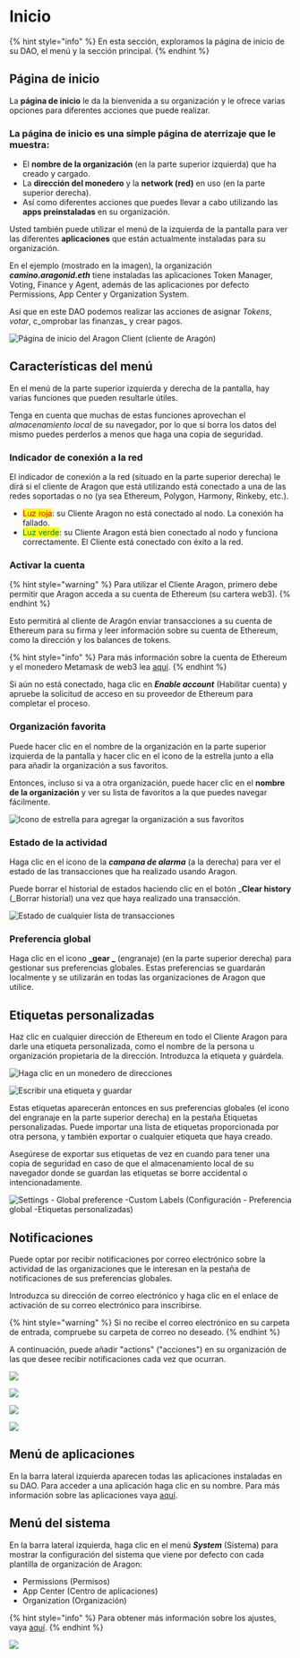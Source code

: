 # Inicio

{% hint style="info" %}
En esta sección, exploramos la página de inicio de su DAO, el menú y la sección principal.
{% endhint %}

## Página de inicio

La **página de inicio** le da la bienvenida a su organización y le ofrece varias opciones para diferentes acciones que puede realizar.

### La página de inicio es una simple página de aterrizaje que le muestra:

* El **nombre de la organización** (en la parte superior izquierda) que ha creado y cargado.&#x20;
* La **dirección del monedero** y la **network (red)** en uso (en la parte superior derecha).&#x20;
* Así como diferentes acciones que puedes llevar a cabo utilizando las **apps preinstaladas** en su organización.

Usted también puede utilizar el menú de la izquierda de la pantalla para ver las diferentes **aplicaciones** que están actualmente instaladas para su organización.

En el ejemplo (mostrado en la imagen), la organización _**camino.aragonid.eth**_ tiene instaladas las aplicaciones Token Manager, Voting, Finance y Agent, además de las aplicaciones por defecto Permissions, App Center y Organization System.

Así que en este DAO podemos realizar las acciones de asignar _Tokens_, _votar_, c_omprobar las finanzas_ y crear pagos.

![Página de inicio del Aragon Client (cliente de Aragón)](https://d33v4339jhl8k0.cloudfront.net/docs/assets/5c98a4fe0428633d2cf3fcf7/images/5d86746c04286364bc8f65bf/file-xfmyJqyDNO.png)

## Características del menú

En el menú de la parte superior izquierda y derecha de la pantalla, hay varias funciones que pueden resultarle útiles.&#x20;

Tenga en cuenta que muchas de estas funciones aprovechan el _almacenamiento local_ de su navegador, por lo que si borra los datos del mismo puedes perderlos a menos que haga una copia de seguridad.

### Indicador de conexión a la red

El indicador de conexión a la red (situado en la parte superior derecha) le dirá si el cliente de Aragon que está utilizando está conectado a una de las redes soportadas o no (ya sea Ethereum, Polygon, Harmony, Rinkeby, etc.).

* <mark style="color:red;">Luz roja</mark>: su Cliente Aragon no está conectado al nodo. La conexión ha fallado.
* <mark style="color:green;">Luz verde</mark>: su Cliente Aragon está bien conectado al nodo y funciona correctamente. El Cliente está conectado con éxito a la red.

### Activar la cuenta

{% hint style="warning" %}
Para utilizar el Cliente Aragon, primero debe permitir que Aragon acceda a su cuenta de Ethereum (su cartera web3).
{% endhint %}

Esto permitirá al cliente de Aragón enviar transacciones a su cuenta de Ethereum para su firma y leer información sobre su cuenta de Ethereum, como la dirección y los balances de tokens.

{% hint style="info" %}
Para más información sobre la cuenta de Ethereum y el monedero Metamask de web3 lea [aquí](../../set-up-metamask/).
{% endhint %}

Si aún no está conectado, haga clic en _**Enable account**_ (Habilitar cuenta) y apruebe la solicitud de acceso en su proveedor de Ethereum para completar el proceso.

### Organización favorita

Puede hacer clic en el nombre de la organización en la parte superior izquierda de la pantalla y hacer clic en el icono de la estrella junto a ella para añadir la organización a sus favoritos.

Entonces, incluso si va a otra organización, puede hacer clic en el **nombre de la organización** y ver su lista de favoritos a la que puedes navegar fácilmente.

![Icono de estrella para agregar la organización a sus favoritos](https://d33v4339jhl8k0.cloudfront.net/docs/assets/5c98a4fe0428633d2cf3fcf7/images/5d8674e82c7d3a7e9ae174a3/file-nGxht8KRpF.png)

### Estado de la actividad

Haga clic en el icono de la _**campana de alarma**_ (a la derecha) para ver el estado de las transacciones que ha realizado usando Aragon.

Puede borrar el historial de estados haciendo clic en el botón _**Clear history** (_Borrar historial) una vez que haya realizado una transacción.

![Estado de cualquier lista de transacciones](https://d33v4339jhl8k0.cloudfront.net/docs/assets/5c98a4fe0428633d2cf3fcf7/images/5d8674fd2c7d3a7e9ae174a4/file-Bb4iqf37Ue.png)

### Preferencia global

Haga clic en el icono **\_gear \_** (engranaje) (en la parte superior derecha) para gestionar sus preferencias globales. Estas preferencias se guardarán localmente y se utilizarán en todas las organizaciones de Aragon que utilice.

## Etiquetas personalizadas

Haz clic en cualquier dirección de Ethereum en todo el Cliente Aragon para darle una etiqueta personalizada, como el nombre de la persona u organización propietaria de la dirección. Introduzca la etiqueta y guárdela.

![Haga clic en un monedero de direcciones](<../../../.gitbook/assets/Schermata 2022-02-04 alle 15.20.25.png>)

![Escribir una etiqueta y guardar](<../../../.gitbook/assets/Schermata 2022-02-04 alle 15.19.17.png>)

Estas etiquetas aparecerán entonces en sus preferencias globales (el icono del engranaje en la parte superior derecha) en la pestaña Etiquetas personalizadas. Puede importar una lista de etiquetas proporcionada por otra persona, y también exportar o cualquier etiqueta que haya creado.

Asegúrese de exportar sus etiquetas de vez en cuando para tener una copia de seguridad en caso de que el almacenamiento local de su navegador donde se guardan las etiquetas se borre accidental o intencionadamente.

![Settings - Global preference -Custom Labels (Configuración - Preferencia global -Etiquetas personalizadas)](<../../../.gitbook/assets/Schermata 2022-02-04 alle 15.26.22.png>)

## Notificaciones

Puede optar por recibir notificaciones por correo electrónico sobre la actividad de las organizaciones que le interesan en la pestaña de notificaciones de sus preferencias globales.&#x20;

Introduzca su dirección de correo electrónico y haga clic en el enlace de activación de su correo electrónico para inscribirse.

{% hint style="warning" %}
Si no recibe el correo electrónico en su carpeta de entrada, compruebe su carpeta de correo no deseado.
{% endhint %}

A continuación, puede añadir "actions" ("acciones") en su organización de las que desee recibir notificaciones cada vez que ocurran.

![](<../../../.gitbook/assets/Schermata 2022-02-04 alle 15.33.22.png>)

![](<../../../.gitbook/assets/Schermata 2022-02-04 alle 15.35.56.png>)

![](../../../.gitbook/assets/file-gVxhisVskv.png)

![](../../../.gitbook/assets/file-zm2zN621Oj.png)

## Menú de aplicaciones

En la barra lateral izquierda aparecen todas las aplicaciones instaladas en su DAO. Para acceder a una aplicación haga clic en su nombre. Para más información sobre las aplicaciones vaya [aquí](what-are-apps/).

## Menú del sistema

En la barra lateral izquierda, haga clic en el menú _**System**_ (Sistema) para mostrar la configuración del sistema que viene por defecto con cada plantilla de organización de Aragon:

* Permissions (Permisos)
* App Center (Centro de aplicaciones)
* Organization (Organización)

{% hint style="info" %}
Para obtener más información sobre los ajustes, vaya [aquí](system-setting/).
{% endhint %}

![](https://d33v4339jhl8k0.cloudfront.net/docs/assets/5c98a4fe0428633d2cf3fcf7/images/5d86746c04286364bc8f65bf/file-xfmyJqyDNO.png)
